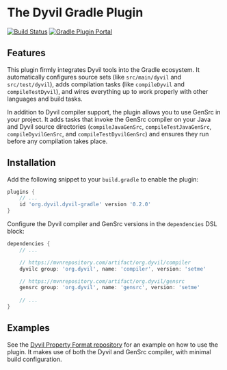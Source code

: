 # The Dyvil Gradle Plugin

[![Build Status](https://travis-ci.org/Dyvil/Dyvil-Gradle-Plugin.svg?branch=master)](https://travis-ci.org/Dyvil/Dyvil-Gradle-Plugin)
[![Gradle Plugin Portal](https://img.shields.io/maven-metadata/v/https/plugins.gradle.org/m2/org/dyvil/dyvil-gradle/org.dyvil.dyvil-gradle.gradle.plugin/maven-metadata.xml.svg?colorB=blue&label=Gradle%20Plugin%20Portal)](https://plugins.gradle.org/plugin/org.dyvil.dyvil-gradle)

## Features

This plugin firmly integrates Dyvil tools into the Gradle ecosystem.
It automatically configures source sets (like `src/main/dyvil` and `src/test/dyvil`),
adds compilation tasks (like `compileDyvil` and `compileTestDyvil`),
and wires everything up to work properly with other languages and build tasks.

In addition to Dyvil compiler support, the plugin allows you to use GenSrc in your project.
It adds tasks that invoke the GenSrc compiler on your Java and Dyvil source directories (`compileJavaGenSrc`, `compileTestJavaGenSrc`, `compileDyvilGenSrc`, and `compileTestDyvilGenSrc`) and ensures they run before any compilation takes place.

## Installation

Add the following snippet to your `build.gradle` to enable the plugin:

```groovy
plugins {
	// ...
	id 'org.dyvil.dyvil-gradle' version '0.2.0'
}
```

Configure the Dyvil compiler and GenSrc versions in the `dependencies` DSL block:

```groovy
dependencies {
	// ...

	// https://mvnrepository.com/artifact/org.dyvil/compiler
	dyvilc group: 'org.dyvil', name: 'compiler', version: 'setme'

	// https://mvnrepository.com/artifact/org.dyvil/gensrc
	gensrc group: 'org.dyvil', name: 'gensrc', version: 'setme'
	
	// ...
}
```

## Examples

See the [Dyvil Property Format repository](https://github.com/Dyvil/Dyvil-Property-Format) for an example on how to use the plugin.
It makes use of both the Dyvil and GenSrc compiler, with minimal build configuration.
